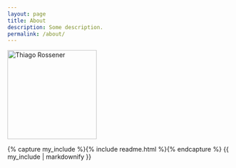 ```yaml
---
layout: page
title: About
description: Some description.
permalink: /about/
---
```


<img class="img-rounded" src="/assets/img/uploads/profile.png" alt="Thiago Rossener" width="200">

{% capture my_include %}{% include readme.html %}{% endcapture %}
{{ my_include | markdownify }}